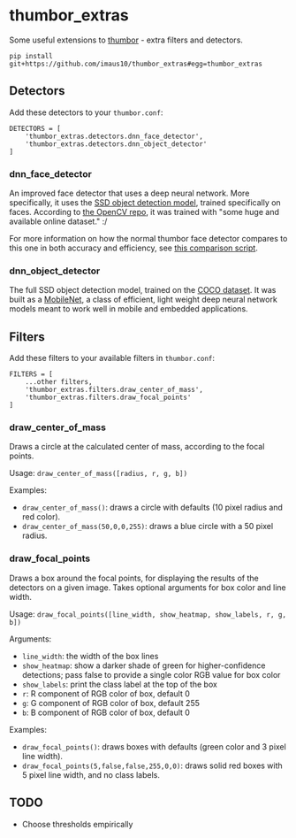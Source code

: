 # thumbor_extras

Some useful extensions to [thumbor](https://thumbor.readthedocs.io/en/latest/index.html) - extra filters and detectors.

```
pip install git+https://github.com/imaus10/thumbor_extras#egg=thumbor_extras
```

## Detectors

Add these detectors to your `thumbor.conf`:

```
DETECTORS = [
    'thumbor_extras.detectors.dnn_face_detector',
    'thumbor_extras.detectors.dnn_object_detector'
]
```

### dnn_face_detector

An improved face detector that uses a deep neural network. More specifically, it uses the [SSD object detection model](https://arxiv.org/abs/1512.02325), trained specifically on faces. According to [the OpenCV repo](https://github.com/opencv/opencv/blob/master/samples/dnn/face_detector/how_to_train_face_detector.txt), it was trained with "some huge and available online dataset." :/

For more information on how the normal thumbor face detector compares to this one in both accuracy and efficiency, see [this comparison script](https://github.com/imaus10/compare_face_detection).

### dnn_object_detector

The full SSD object detection model, trained on the [COCO dataset](http://cocodataset.org). It was built as a [MobileNet](https://arxiv.org/abs/1704.04861), a class of efficient, light weight deep neural network models meant to work well in mobile and embedded applications.

## Filters

Add these filters to your available filters in `thumbor.conf`:

```
FILTERS = [
    ...other filters,
    'thumbor_extras.filters.draw_center_of_mass',
    'thumbor_extras.filters.draw_focal_points'
]
```

### draw_center_of_mass

Draws a circle at the calculated center of mass, according to the focal points.

Usage: `draw_center_of_mass([radius, r, g, b])`

Examples:
- `draw_center_of_mass()`: draws a circle with defaults (10 pixel radius and red color).
- `draw_center_of_mass(50,0,0,255)`: draws a blue circle with a 50 pixel radius.

### draw_focal_points

Draws a box around the focal points, for displaying the results of the detectors on a given image. Takes optional arguments for box color and line width.

Usage: `draw_focal_points([line_width, show_heatmap, show_labels, r, g, b])`

Arguments:

- `line_width`: the width of the box lines
- `show_heatmap`: show a darker shade of green for higher-confidence detections; pass false to provide a single color RGB value for box color
- `show_labels`: print the class label at the top of the box
- `r`: R component of RGB color of box, default 0
- `g`: G component of RGB color of box, default 255
- `b`: B component of RGB color of box, default 0

Examples:
- `draw_focal_points()`: draws boxes with defaults (green color and 3 pixel line width).
- `draw_focal_points(5,false,false,255,0,0)`: draws solid red boxes with 5 pixel line width, and no class labels.

## TODO

- Choose thresholds empirically
